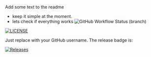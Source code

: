 Add some text to the readme 
- keep it simple at the moment.
- lets check if everything works
  ![GitHub Workflow Status (branch)](https://img.shields.io/github/actions/workflow/status/kendailherbertedu-art/sem/main.yml?branch=master)

[![LICENSE](https://img.shields.io/github/license/kendailherbertedu-art/sem.svg?style=flat-square)](https://github.com/kendailherbertedu-art/sem/blob/master/LICENSE)

Just replace <github-username> with your GitHub username. The release badge is:

[![Releases](https://img.shields.io/github/release/kendailherbertedu-art/sem/all.svg?style=flat-square)](https://github.com/kendailherbertedu-art/sem/releases)